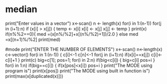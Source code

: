 # median
print("Enter values in a vector")
x<-scan()
n <- length(x)
for(i in 1:(n-1))
for(j in (i+1):n)
        if (x[i] > x[j])
        {
        temp <- x[i]
        x[i] <- x[j]
        x[j] <- temp
      }
  print(x)
  if(n%%2==0){
    med =(x[n%/%2]+x[(n%/%2)+1])/2.0
    } else 
    med =x[(n+1)%/%2]
  print(med)

#mode
print("ENTER THE NUMBER OF ELEMENTS")
x<-scan()
n<-length(x)
c<-vector()
for(i in 1:(n-1))
  {
    c[i]<-1
    c[n]<-1
for(j in (i+1):n)
      if(x[i]==x[j]) c[i]<-c[i]+1
  }
print(c)
  big=c[1];
  pos=1;
for(i in 2:n)
      if(big<c[i])
      {
      big=c[i]
      pos=i
      }
for(i in 1:n)
    if(big==c[i])
    {
      if(x[pos]<x[i])
        pos=i
    }
print("The MODE using program is")
print(x[pos])
print("The MODE using built in function is")
print(max(x[duplicated(x)]))

